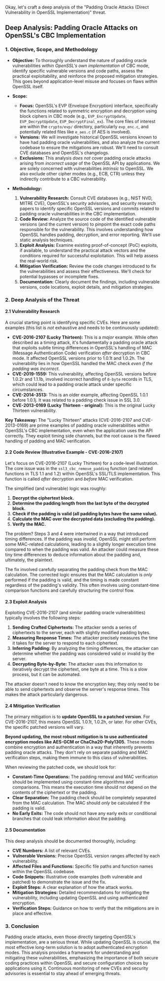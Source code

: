 Okay, let's craft a deep analysis of the "Padding Oracle Attacks (Direct Vulnerability in OpenSSL Implementation)" threat.

## Deep Analysis: Padding Oracle Attacks on OpenSSL's CBC Implementation

### 1. Objective, Scope, and Methodology

*   **Objective:** To thoroughly understand the nature of padding oracle vulnerabilities *within OpenSSL's own implementation* of CBC mode, identify specific vulnerable versions and code paths, assess the practical exploitability, and reinforce the proposed mitigation strategies.  This goes beyond application-level misuse and focuses on flaws *within* OpenSSL itself.

*   **Scope:**
    *   **Focus:**  OpenSSL's EVP (Envelope Encryption) interface, specifically the functions related to symmetric encryption and decryption using block ciphers in CBC mode (e.g., `EVP_EncryptUpdate`, `EVP_DecryptUpdate`, `EVP_DecryptFinal_ex`).  The core files of interest are within the `crypto/evp/` directory, particularly `evp_enc.c`, and potentially related files like `e_aes.c` (if AES is involved).
    *   **Versions:**  We will investigate historical OpenSSL versions known to have had padding oracle vulnerabilities, and also analyze the current codebase to ensure the mitigations are robust.  We'll need to consult CVE databases and OpenSSL's changelogs.
    *   **Exclusions:**  This analysis *does not* cover padding oracle attacks arising from *incorrect usage* of the OpenSSL API by applications.  We are solely concerned with vulnerabilities *intrinsic* to OpenSSL.  We also exclude other cipher modes (e.g., ECB, CTR) unless they indirectly contribute to a CBC vulnerability.

*   **Methodology:**
    1.  **Vulnerability Research:**  Consult CVE databases (e.g., NIST NVD, MITRE CVE), OpenSSL's security advisories, and security research papers to identify specific OpenSSL versions and commits related to padding oracle vulnerabilities in the CBC implementation.
    2.  **Code Review:**  Analyze the source code of the identified vulnerable versions (and the current version) to pinpoint the exact code paths responsible for the vulnerability.  This involves understanding how OpenSSL handles padding, decryption, and error reporting.  We'll use static analysis techniques.
    3.  **Exploit Analysis:**  Examine existing proof-of-concept (PoC) exploits, if available, to understand the practical attack vectors and the conditions required for successful exploitation.  This will help assess the real-world risk.
    4.  **Mitigation Verification:**  Review the code changes introduced to fix the vulnerabilities and assess their effectiveness.  We'll check for potential bypasses or incomplete fixes.
    5.  **Documentation:**  Clearly document the findings, including vulnerable versions, code locations, exploit details, and mitigation strategies.

### 2. Deep Analysis of the Threat

#### 2.1 Vulnerability Research

A crucial starting point is identifying specific CVEs.  Here are some examples (this list is *not* exhaustive and needs to be continuously updated):

*   **CVE-2016-2107 (Lucky Thirteen):** This is a *major* example.  While often described as a timing attack, it's fundamentally a padding oracle attack that exploits subtle timing differences in OpenSSL's handling of MAC (Message Authentication Code) verification *after* decryption in CBC mode.  It affected OpenSSL versions prior to 1.0.1t and 1.0.2h.  The vulnerability lies in how OpenSSL handled the MAC check *even if the padding was incorrect*.
*   **CVE-2019-1559:** This vulnerability, affecting OpenSSL versions before 1.0.2r and 1.1.1b, involved incorrect handling of `0-byte` records in TLS, which could lead to a padding oracle attack under specific circumstances.
*   **CVE-2014-3513:** This is an older example, affecting OpenSSL 1.0.1 before 1.0.1j. It was related to a padding check issue in SSL 3.0.
*   **CVE-2013-0169 (Lucky Thirteen - original):** This is the original Lucky Thirteen vulnerability.

**Key Takeaway:**  The "Lucky Thirteen" attacks (CVE-2016-2107 and CVE-2013-0169) are prime examples of padding oracle vulnerabilities *within* OpenSSL's CBC implementation, even when the application uses the API correctly.  They exploit timing side channels, but the root cause is the flawed handling of padding and MAC verification.

#### 2.2 Code Review (Illustrative Example - CVE-2016-2107)

Let's focus on CVE-2016-2107 (Lucky Thirteen) for a code-level illustration.  The core issue was in the `ssl3_cbc_remove_padding` function (and related functions in TLS 1.1 and 1.2) within OpenSSL's SSL/TLS implementation.  This function is called *after* decryption and *before* MAC verification.

The simplified (and vulnerable) logic was roughly:

1.  **Decrypt the ciphertext block.**
2.  **Determine the padding length from the last byte of the decrypted block.**
3.  **Check if the padding is valid (all padding bytes have the same value).**
4.  **Calculate the MAC over the decrypted data (excluding the padding).**
5.  **Verify the MAC.**

The problem?  Steps 3 and 4 were intertwined in a way that introduced timing differences.  If the padding was *invalid*, OpenSSL might still perform some MAC-related calculations, leading to a slightly longer execution time compared to when the padding was valid.  An attacker could measure these tiny time differences to deduce information about the padding and, ultimately, the plaintext.

The fix involved carefully separating the padding check from the MAC calculation.  The corrected logic ensures that the MAC calculation is *only* performed if the padding is valid, and the timing is made constant regardless of the padding's validity.  This often involves using constant-time comparison functions and carefully structuring the control flow.

#### 2.3 Exploit Analysis

Exploiting CVE-2016-2107 (and similar padding oracle vulnerabilities) typically involves the following steps:

1.  **Sending Crafted Ciphertexts:** The attacker sends a series of ciphertexts to the server, each with slightly modified padding bytes.
2.  **Measuring Response Times:** The attacker precisely measures the time it takes for the server to respond to each ciphertext.
3.  **Inferring Padding:** By analyzing the timing differences, the attacker can determine whether the padding was considered valid or invalid by the server.
4.  **Decrypting Byte-by-Byte:**  The attacker uses this information to iteratively decrypt the ciphertext, one byte at a time.  This is a slow process, but it can be automated.

The attacker doesn't need to know the encryption key; they only need to be able to send ciphertexts and observe the server's response times.  This makes the attack particularly dangerous.

#### 2.4 Mitigation Verification

The primary mitigation is to **update OpenSSL to a patched version**.  For CVE-2016-2107, this means OpenSSL 1.0.1t, 1.0.2h, or later.  For other CVEs, the specific patched versions will vary.

**Beyond updating, the most robust mitigation is to use authenticated encryption modes like AES-GCM or ChaCha20-Poly1305.** These modes combine encryption and authentication in a way that inherently prevents padding oracle attacks.  They don't rely on separate padding and MAC verification steps, making them immune to this class of vulnerabilities.

When reviewing the patched code, we should look for:

*   **Constant-Time Operations:**  The padding removal and MAC verification should be implemented using constant-time algorithms and comparisons.  This means the execution time should not depend on the contents of the ciphertext or the padding.
*   **Clear Separation:**  The padding check should be completely separated from the MAC calculation.  The MAC should *only* be calculated if the padding is valid.
*   **No Early Exits:**  The code should not have any early exits or conditional branches that could leak information about the padding.

#### 2.5 Documentation

This deep analysis should be documented thoroughly, including:

*   **CVE Numbers:**  A list of relevant CVEs.
*   **Vulnerable Versions:**  Precise OpenSSL version ranges affected by each vulnerability.
*   **Affected Files and Functions:**  Specific file paths and function names within the OpenSSL codebase.
*   **Code Snippets:**  Illustrative code examples (both vulnerable and patched) to demonstrate the issue and the fix.
*   **Exploit Steps:**  A clear explanation of how the attack works.
*   **Mitigation Strategies:**  Detailed recommendations for mitigating the vulnerability, including updating OpenSSL and using authenticated encryption.
*   **Verification Steps:**  Guidance on how to verify that the mitigations are in place and effective.

### 3. Conclusion

Padding oracle attacks, even those directly targeting OpenSSL's implementation, are a serious threat.  While updating OpenSSL is crucial, the most effective long-term solution is to adopt authenticated encryption modes.  This analysis provides a framework for understanding and mitigating these vulnerabilities, emphasizing the importance of both secure coding practices within OpenSSL and secure configuration choices by applications using it. Continuous monitoring of new CVEs and security advisories is essential to stay ahead of emerging threats.